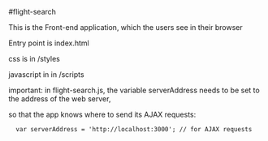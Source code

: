#flight-search

This is the Front-end application, which the users see in their browser

Entry point is index.html

css is in /styles

javascript in in /scripts

important: in flight-search.js, the variable serverAddress needs to be set to the address of the web server,

so that the app knows where to send its AJAX requests:

      var serverAddress = 'http://localhost:3000'; // for AJAX requests
